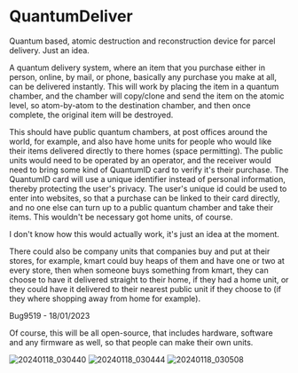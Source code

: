 # QuantumDeliver
Quantum based, atomic destruction and reconstruction device for parcel delivery. Just an idea.

A quantum delivery system, where an item that you purchase either in person, online, by mail, or phone, basically any purchase you make at all, can be delivered instantly. This will work by placing the item in a quantum chamber, and the chamber will copy/clone and send the item on the atomic level, so atom-by-atom to the destination chamber, and then once complete, the original item will be destroyed.

This should have public quantum chambers, at post offices around the world, for example, and also have home units for people who would like their items delivered directly to there homes (space permitting). The public units would need to be operated by an operator, and the receiver would need to bring some kind of QuantumID card to verify it's their purchase. The QuantumID card will use a unique identifier instead of personal information, thereby protecting the user's privacy. The user's unique id could be used to enter into websites, so that a purchase can be linked to their card directly, and no one else can turn up to a public quantum chamber and take their items. This wouldn't be necessary got home units, of course.

I don't know how this would actually work, it's just an idea at the moment.

There could also be company units that companies buy and put at their stores, for example, kmart could buy heaps of them and have one or two at every store, then when someone buys something from kmart, they can choose to have it delivered straight to their home, if they had a home unit, or they could have it delivered to their nearest public unit if they choose to (if they where shopping away from home for example).

Bug9519 - 18/01/2023

Of course, this will be all open-source, that includes hardware, software and any firmware as well, so that people can make their own units.

![20240118_030440](https://github.com/Bug9519/QuantumDeliver/assets/26897000/f6900932-a38a-41fd-b1ee-4569b83e66fa)
![20240118_030444](https://github.com/Bug9519/QuantumDeliver/assets/26897000/b9b6daf7-d92d-4f16-9c71-dc5af0aea1a7)
![20240118_030508](https://github.com/Bug9519/QuantumDeliver/assets/26897000/cb536923-ab72-4021-a3e8-66fdee6e8b19)
